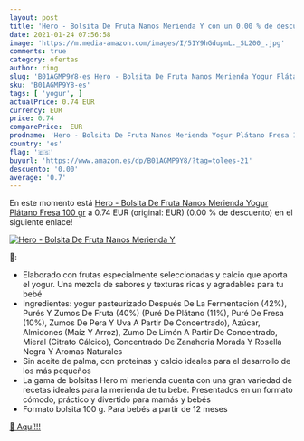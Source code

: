```yaml
---
layout: post
title: 'Hero - Bolsita De Fruta Nanos Merienda Y con un 0.00 % de descuento'
date: 2021-01-24 07:56:58
image: 'https://m.media-amazon.com/images/I/51Y9hGdupmL._SL200_.jpg'
comments: true
category: ofertas
author: ring
slug: 'B01AGMP9Y8-es Hero - Bolsita De Fruta Nanos Merienda Yogur Plátano Fresa...'
sku: 'B01AGMP9Y8-es'
tags: [ 'yogur', ]
actualPrice: 0.74 EUR
currency: EUR
price: 0.74
comparePrice:  EUR
prodname: 'Hero - Bolsita De Fruta Nanos Merienda Yogur Plátano Fresa 100 gr'
country: 'es'
flag: '🇪🇸'
buyurl: 'https://www.amazon.es/dp/B01AGMP9Y8/?tag=tolees-21'
descuento: '0.00'
average: '0.7'
---
```


En este momento está [Hero - Bolsita De Fruta Nanos Merienda Yogur Plátano Fresa 100 gr](https://www.amazon.es/dp/B01AGMP9Y8/?tag=tolees-21) a 0.74 EUR (original:  EUR) (0.00 %  de descuento) en el siguiente enlace!

[![Hero - Bolsita De Fruta Nanos Merienda Y](https://m.media-amazon.com/images/I/51Y9hGdupmL._SL200_.jpg)](https://www.amazon.es/dp/B01AGMP9Y8/?tag=tolees-21)

🔎:

- Elaborado con frutas especialmente seleccionadas y calcio que aporta el yogur. Una mezcla de sabores y texturas ricas y agradables para tu bebé
- Ingredientes: yogur pasteurizado Después De La Fermentación (42%), Purés Y Zumos De Fruta (40%) (Puré De Plátano (11%), Puré De Fresa (10%), Zumos De Pera Y Uva A Partir De Concentrado), Azúcar, Almidones (Maíz Y Arroz), Zumo De Limón A Partir De Concentrado, Mieral (Citrato Cálcico), Concentrado De Zanahoria Morada Y Rosella Negra Y Aromas Naturales
- Sin aceite de palma, con proteinas y calcio ideales para el desarrollo de los más pequeños
- La gama de bolsitas Hero mi merienda cuenta con una gran variedad de recetas ideales para la merienda de tu bebé. Presentados en un formato cómodo, práctico y divertido para mamás y bebés
- Formato bolsita 100 g. Para bebés a partir de 12 meses

[🛒 Aquí!!!](https://www.amazon.es/dp/B01AGMP9Y8/?tag=tolees-21)
